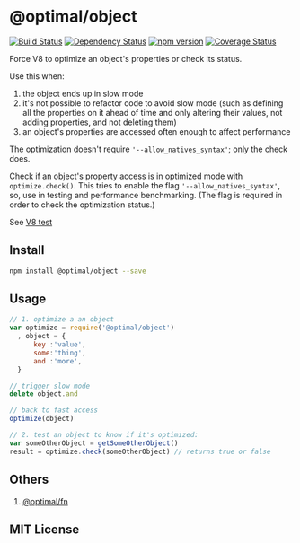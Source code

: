 # @optimal/object
[![Build Status](https://travis-ci.org/elidoran/node-optimal-object.svg?branch=master)](https://travis-ci.org/elidoran/node-optimal-object)
[![Dependency Status](https://gemnasium.com/elidoran/node-optimal-object.png)](https://gemnasium.com/elidoran/node-optimal-object)
[![npm version](https://badge.fury.io/js/%40optimal%2Fobject.svg)](http://badge.fury.io/js/%40optimal%2Fobject)
[![Coverage Status](https://coveralls.io/repos/github/elidoran/node-optimal-object/badge.svg?branch=master)](https://coveralls.io/github/elidoran/node-optimal-object?branch=master)

Force V8 to optimize an object's properties or check its status.

Use this when:

1. the object ends up in slow mode
2. it's not possible to refactor code to avoid slow mode (such as defining all the properties on it ahead of time and only altering their values, not adding properties, and not deleting them)
3. an object's properties are accessed often enough to affect performance

The optimization doesn't require `'--allow_natives_syntax'`; only the check does.

Check if an object's property access is in optimized mode with `optimize.check()`. This tries to enable the flag `'--allow_natives_syntax'`, so, use in testing and performance benchmarking. (The flag is required in order to check the optimization status.)

See [V8 test](https://github.com/v8/v8/blob/master/test/mjsunit/fast-prototype.js)


## Install

```sh
npm install @optimal/object --save
```


## Usage

```javascript
// 1. optimize a an object
var optimize = require('@optimal/object')
  , object = {
      key :'value',
      some:'thing',
      and :'more',
  }

// trigger slow mode
delete object.and

// back to fast access
optimize(object)

// 2. test an object to know if it's optimized:
var someOtherObject = getSomeOtherObject()
result = optimize.check(someOtherObject) // returns true or false
```

## Others

1. [@optimal/fn](https://www.npmjs.com/package/@optimal/fn)


## MIT License
